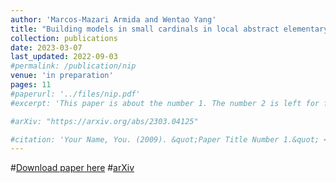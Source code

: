 ```yaml
---
author: 'Marcos-Mazari Armida and Wentao Yang'
title: "Building models in small cardinals in local abstract elementary classes"
collection: publications
date: 2023-03-07
last_updated: 2022-09-03
#permalink: /publication/nip
venue: 'in preparation'
pages: 11
#paperurl: '../files/nip.pdf'
#excerpt: 'This paper is about the number 1. The number 2 is left for future work.'

#arXiv: "https://arxiv.org/abs/2303.04125"

#citation: 'Your Name, You. (2009). &quot;Paper Title Number 1.&quot; <i>Journal 1</i>. 1(1).'
---
```


#[Download paper here](../files/nip.pdf)
#[arXiv](https://arxiv.org/abs/2303.04125)